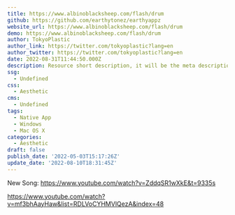 ```yaml
---
title: https://www.albinoblacksheep.com/flash/drum
github: https://github.com/earthytonez/earthyappz
website_url: https://www.albinoblacksheep.com/flash/drum
demo: https://www.albinoblacksheep.com/flash/drum
author: TokyoPlastic
author_link: https://twitter.com/tokyoplastic?lang=en
author_twitter: https://twitter.com/tokyoplastic?lang=en
date: 2022-08-31T11:44:50.000Z
description: Resource short description, it will be the meta description for the theme also.
ssg:
  - Undefined
css:
  - Aesthetic
cms:
  - Undefined
tags:
  - Native App
  - Windows
  - Mac OS X
categories:
  - Aesthetic
draft: false
publish_date: '2022-05-03T15:17:26Z'
update_date: '2022-08-10T18:31:45Z'
---
```



New Song: https://www.youtube.com/watch?v=ZddqSR1wXkE&t=9335s

https://www.youtube.com/watch?v=mf3bhAayHaw&list=RDLVoCYHMVlQezA&index=48
